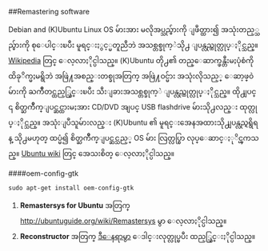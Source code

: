 ##Remastering software

Debian and (K)Ubuntu Linux OS မ်ားအား မလိုအပ္သည္မ်ားကို ျဖဳတ္ထား၍ အသုံးတည့္သည္မ်ားကို စုေပါင္းၿပီး မူရင္းႏွင့္မတူညီဘဲ အသစ္တစ္ခုက့ဲသို႕ ျပန္လည္ထုတ္လုပ္ႏိုင္သည္။ [Wikipedia](https://en.wikipedia.org/wiki/List_of_remastering_software) တြင္ ေလ့လာႏိုင္ပါသည္။  (K)Ubuntu တို႕၏ တည္ေဆာက္ဖန္တီးမႈပုံစံကို ထိခုိက္မႈမရွိဘဲ အဖြဲ႔အစည္းတစ္ခုအတြက္  အဖြဲ႔ဝင္မ်ား အသုံးလိုသည့္ ေဆာ့ဖ္ဝဲမ်ားကို ႀကိဳတင္ထည့္သြင္းၿပီး သီးျခားအသစ္တစ္ခုက့ဲ ျပန္လည္ထုတ္လုပ္ႏိုင္သည္။ ထို႕ျပင္ ၎ စိတ္ႀကိဳက္ျပင္ဆင္ထားမႈအား CD/DVD အျပင္ USB flashdrive မ်ားသို႕လည္း ထုတ္လုပ္ႏိုင္သည္။ အသုံးျပဳသူမ်ားလည္း (K)Ubuntu ၏ မူရင္းအေနအထားသို႕ျပန္လည္ရရွိရန္ သို႕မဟုတ္ ထပ္မံ၍ စိတ္ႀကိဳက္ျပင္ဆင္သည့္ OS မ်ား လြတ္လပ္စြာ လုပ္ေဆာင္ႏုိင္ၾကသည္။ [Ubuntu wiki](https://help.ubuntu.com/community/InstallCDCustomization)  တြင္ အေသးစိတ္ ေလ့လာႏိုင္ပါသည္။

####oem-config-gtk 

	sudo apt-get install oem-config-gtk

1. **Remastersys for Ubuntu** အတြက္ http://ubuntuguide.org/wiki/Remastersys မွာ ေလ့လာႏိုင္ပါသည္။
2. **Reconstructor** အတြက္ [ဒီေနရာမွာ](http://ubuntuguide.org/wiki/Remastersys) ေဒါင္းလုတ္လုပ္ၿပီး ထည့္သြင္းႏိုင္ပါသည္။
